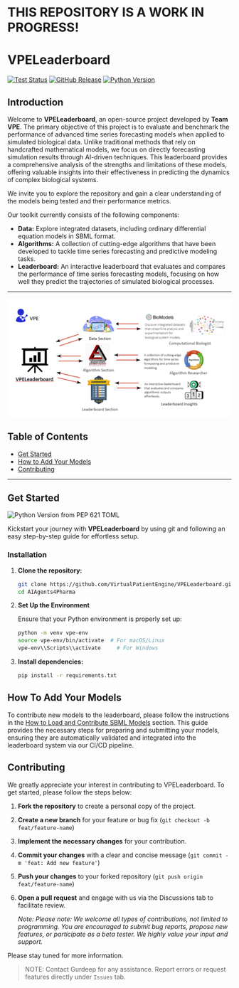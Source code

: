 # **THIS REPOSITORY IS A WORK IN PROGRESS!**
# VPELeaderboard

[![Test Status](https://img.shields.io/badge/TESTS%20VPE%20Leaderboard-passing-brightgreen)](https://github.com/VirtualPatientEngine/VPELeaderboard/actions/workflows/tests.yml)
[![GitHub Release](https://img.shields.io/github/v/release/VirtualPatientEngine/VPELeaderboard)](https://github.com/VirtualPatientEngine/VPELeaderboard/releases)
[![Python Version](https://img.shields.io/badge/python-%3E%3D%203.12-blue)](https://www.python.org/)

## Introduction

Welcome to **VPELeaderboard**, an open-source project developed by **Team VPE**. The primary objective of this project is to evaluate and benchmark the performance of advanced time series forecasting models when applied to simulated biological data. Unlike traditional methods that rely on handcrafted mathematical models, we focus on directly forecasting simulation results through AI-driven techniques. This leaderboard provides a comprehensive analysis of the strengths and limitations of these models, offering valuable insights into their effectiveness in predicting the dynamics of complex biological systems.

We invite you to explore the repository and gain a clear understanding of the models being tested and their performance metrics.

Our toolkit currently consists of the following components:

- **Data:** Explore integrated datasets, including ordinary differential equation models in SBML format.
- **Algorithms:** A collection of cutting-edge algorithms that have been developed to tackle time series forecasting and predictive modeling tasks.
- **Leaderboard:** An interactive leaderboard that evaluates and compares the performance of time series forecasting models, focusing on how well they predict the trajectories of simulated biological processes.

---

![alt text](docs/images/image.png)

## Table of Contents

- [Get Started](#get-started)
- [How to Add Your Models](#how-to-add-your-models)
- [Contributing](#contributing)

---

## Get Started

![Python Version from PEP 621 TOML](https://img.shields.io/python/required-version-toml?tomlFilePath=https%3A%2F%2Fraw.githubusercontent.com%2FVirtualPatientEngine%2FAIAgents4Pharma%2Frefs%2Fheads%2Fmain%2Fpyproject.toml)

Kickstart your journey with **VPELeaderboard** by using git and following an easy step-by-step guide for effortless setup.

### Installation

1. **Clone the repository:**

    ```bash
    git clone https://github.com/VirtualPatientEngine/VPELeaderboard.git
    cd AIAgents4Pharma
    ```

2. **Set Up the Environment**

    Ensure that your Python environment is properly set up:

    ```bash
    python -m venv vpe-env
    source vpe-env/bin/activate  # For macOS/Linux
    vpe-env\\Scripts\\activate     # For Windows
    ```

3. **Install dependencies:**

    ```bash
    pip install -r requirements.txt
    ```

## How To Add Your Models

To contribute new models to the leaderboard, please follow the instructions in the  [How to Load and Contribute SBML Models](docs/data/loading_model.md) section. This guide provides the necessary steps for preparing and submitting your models, ensuring they are automatically validated and integrated into the leaderboard system via our CI/CD pipeline.

## Contributing

We greatly appreciate your interest in contributing to VPELeaderboard. To get started, please follow the steps below:

1. **Fork the repository** to create a personal copy of the project.
2. **Create a new branch** for your feature  or bug fix (`git checkout -b feat/feature-name`)
3. **Implement the necessary changes** for your contribution.
3. **Commit your changes** with a clear and concise message (`git commit -m 'feat: Add new feature'`)
4. **Push your changes** to your forked repository  (`git push origin feat/feature-name`)
5. **Open a pull request** and engage with us via the Discussions tab to facilitate review.

   _Note: Please note: We welcome all types of contributions, not limited to programming. You are encouraged to submit bug reports, propose new features, or participate as a beta tester. We highly value your input and support._

Please stay tuned for more information.

> NOTE: Contact Gurdeep for any assistance. Report errors or request features directly under `Issues` tab.   
